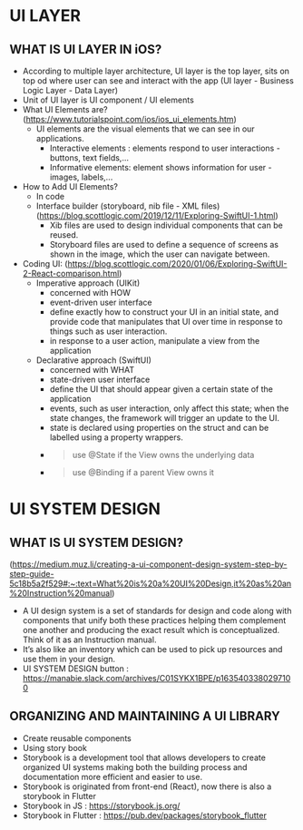 # UI LAYER

## WHAT IS UI LAYER IN iOS?

- According to multiple layer architecture, UI layer is the top layer, sits on top od where user can see and interact with the app (UI layer - Business Logic Layer - Data Layer)
- Unit of UI layer is UI component / UI elements
- What UI Elements are? (https://www.tutorialspoint.com/ios/ios_ui_elements.htm)
  - UI elements are the visual elements that we can see in our applications.
    - Interactive elements : elements respond to user interactions - buttons, text fields,...
    - Informative elements: element shows information for user - images, labels,...
- How to Add UI Elements?
  - In code
  - Interface builder (storyboard, nib file - XML files) (https://blog.scottlogic.com/2019/12/11/Exploring-SwiftUI-1.html)
    - Xib files are used to design individual components that can be reused.
    - Storyboard files are used to define a sequence of screens as shown in the image, which the user can navigate between.
- Coding UI: (https://blog.scottlogic.com/2020/01/06/Exploring-SwiftUI-2-React-comparison.html)
  - Imperative approach (UIKit)
    - concerned with HOW
    - event-driven user interface
    - define exactly how to construct your UI in an initial state, and provide code that manipulates that UI over time in response to things such as user interaction.
    - in response to a user action, manipulate a view from the application
  - Declarative approach (SwiftUI)
    - concerned with WHAT
    - state-driven user interface
    - define the UI that should appear given a certain state of the application
    - events, such as user interaction, only affect this state; when the state changes, the framework will trigger an update to the UI.
    - state is declared using properties on the struct and can be labelled using a property wrappers.
    - > use @State if the View owns the underlying data
    - > use @Binding if a parent View owns it 

# UI SYSTEM DESIGN

## WHAT IS UI SYSTEM DESIGN?
(https://medium.muz.li/creating-a-ui-component-design-system-step-by-step-guide-5c18b5a2f529#:~:text=What%20is%20a%20UI%20Design,it%20as%20an%20Instruction%20manual)
- A UI design system is a set of standards for design and code along with components that unify both these practices helping them complement one another and producing the exact result which is conceptualized. Think of it as an Instruction manual. 
- It’s also like an inventory which can be used to pick up resources and use them in your design.
- UI SYSTEM DESIGN button : https://manabie.slack.com/archives/C01SYKX1BPE/p1635403380297100
## ORGANIZING AND MAINTAINING A UI LIBRARY
- Create reusable components
- Using story book
- Storybook is a development tool that allows developers to create organized UI systems making both the building process and documentation more efficient and easier to use.
- Storybook is originated from front-end (React), now there is also a storybook in Flutter
- Storybook in JS : https://storybook.js.org/ 
- Storybook in Flutter : https://pub.dev/packages/storybook_flutter 